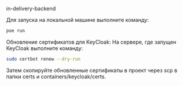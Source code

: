 in-delivery-backend

Для запуска на локальной машине выполните команду:
```bash
poe run
```

Обновление сертификатов для KeyCloak:
На сервере, где запущен KeyCloak выполните команду:
```bash
sudo certbot renew --dry-run
```
Затем скопируйте обновленные сертификаты в проект через scp в папки certs и containers/keycloak/certs.